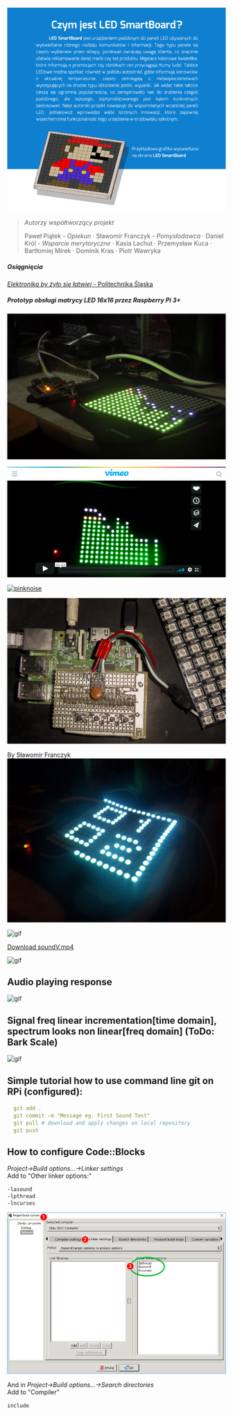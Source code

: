 <!-- # Smart LED Board <img href="" src="https://img.shields.io/pypi/status/Django.svg"/> -->

[
 ![lsb](obj/lsb.png)
](https://drive.google.com/file/d/0B1YxDP48xFw6Vi02YWFwMk1Ba2M/view)

> *Autorzy współtworzący projekt*
> 
> Paweł Piątek - *Opiekun* · 
> Sławomir Franczyk - *Pomysłodawca* · 
> Daniel Król - *Wsparcie merytoryczne* ·
> Kasia Lachut · 
> Przemysław Kuca  · 
> Bartłomiej Mirek · 
> Dominik Kras ·
> Piotr Wawryka 

##### Osiągnięcia
[*Elektronika by żyło się łatwiej* - Politechnika Śląska](obj/ps.pdf)



##### Prototyp obsługi matrycy LED 16x16 przez Raspberry Pi 3+

<img src="./obj/1.webp" href="" alt="webp"/>

[
  ![Nagranie](./obj/vimeoMatryca.png)
](https://vimeo.com/257765594)


[
  ![pinknoise](./obj/pinknoise.gif)
](https://vimeo.com/249725802)

<img src="./obj/3.webp" href="" alt="png"/>

By Sławomir Franczyk
<img src="./obj/2.jpg" href="" alt="png"/>

<img src="./obj/clock.gif" href="" alt="gif"/>


<p><a href="./obj/soundV.mp4" download="Sound test.mp4">   Download  soundV.mp4</a><p> 

<img src="./obj/test.gif" href="" alt="gif"/>

<!-- ![lsb](obj/polsla.jpg) -->
## Audio playing response 
<img src="./obj/spectrum.gif" href="" alt="gif"/>

## Signal freq linear incrementation[time domain], spectrum looks non linear[freq domain] (ToDo: Bark Scale)
<img src="./obj/up.gif" href="" alt="gif"/>


<h2>Simple tutorial how to use command line git on RPi (configured):</h2>

```YAML
  git add . 
  git commit -m "Message eg. First Sound Test"
  git pull # download and apply changes on local repository
  git push 
```

<h2> How to configure Code::Blocks</h2>
<p><i> Project->Build options...->Linker settings</i><br>
Add to "Other linker options:"</p>

```text
-lasound
-lpthread
-lncurses 
```

<img src="./obj/conf_codeblocks.png" href="" alt="CodeBlocs Configuration"/>

<p>And in <i>Project->Build options...->Search directories </i><br> 
Add to "Compiler" </p>

```text
include
```


